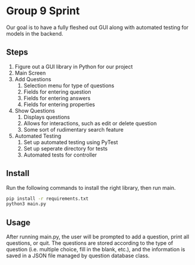 # Group 9 Sprint 

Our goal is to have a fully fleshed out GUI along with automated testing for models in the backend.

## Steps

1. Figure out a GUI library in Python for our project
2. Main Screen
3. Add Questions
    1. Selection menu for type of questions
    2. Fields for entering question
    3. Fields for entering answers
    4. Fields for entering properties
4. Show Questions
    1. Displays questions
    2. Allows for interactions, such as edit or delete question
    3. Some sort of rudimentary search feature
5. Automated Testing
    1. Set up automated testing using PyTest
    2. Set up seperate directory for tests
    3. Automated tests for controller 


## Install

Run the following commands to install the right library, then run main.

```bash
pip install -r requirements.txt
python3 main.py
```

## Usage

After running main.py, the user will be prompted to add a question, print all questions, or quit.
The questions are stored according to the type of question (i.e. multiple choice, fill in the blank, etc.), and the information is saved in a JSON file managed by question database class.
